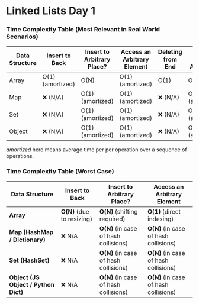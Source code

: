 # Linked Lists Day 1

### Time Complexity Table (Most Relevant in Real World Scenarios)

| Data Structure | Insert to Back   | Insert to Arbitrary Place? | Access an Arbitrary Element | Deleting from End | Deleting from Anywhere |
| -------------- | ---------------- | -------------------------- | --------------------------- | ----------------- | ---------------------- |
| Array          | O(1) (amortized) | O(N)                       | O(1) (amortized)            | O(1)              | O(N)                   |
| Map            | ❌ (N/A)         | O(1) (amortized)           | O(1) (amortized)            | ❌ (N/A)          | O(1) (amortized)       |
| Set            | ❌ (N/A)         | O(1) (amortized)           | O(1) (amortized)            | ❌ (N/A)          | O(1) (amortized)       |
| Object         | ❌ (N/A)         | O(1) (amortized)           | O(1) (amortized)            | ❌ (N/A)          | O(1) (amortized)       |

_amortized_ here means average time per per operation over a sequence of operations.

### Time Complexity Table (Worst Case)

| Data Structure                       | Insert to Back             | Insert to Arbitrary Place?            | Access an Arbitrary Element           |
| ------------------------------------ | -------------------------- | ------------------------------------- | ------------------------------------- |
| **Array**                            | **O(N)** (due to resizing) | **O(N)** (shifting required)          | **O(1)** (direct indexing)            |
| **Map (HashMap / Dictionary)**       | ❌ N/A                     | **O(N)** (in case of hash collisions) | **O(N)** (in case of hash collisions) |
| **Set (HashSet)**                    | ❌ N/A                     | **O(N)** (in case of hash collisions) | **O(N)** (in case of hash collisions) |
| **Object (JS Object / Python Dict)** | ❌ N/A                     | **O(N)** (in case of hash collisions) | **O(N)** (in case of hash collisions) |
